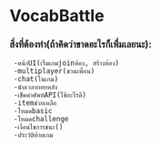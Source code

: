 # VocabBattle
### สิ่งที่ต้องทำ(ถ้าคิดว่าขาดอะไรก็เพื่มเลยนะ):
   ```
    -หน้าUI(เรื่มเกมjoinห้อง, สร้างห้อง)
    -multiplayer(ชวนเพื่อน)
    -chat(ในเกม)
    -นับเวลาถอยหลัง
    -เช็คคำศัพท์API(ใช้อะไรดี)
    -itemช่วยเหลือ
    -โหมดbasic
    -โหมดchallenge
    -เงื่อนไขการชนะ()
    -ประวัติท้ายเกม
 


